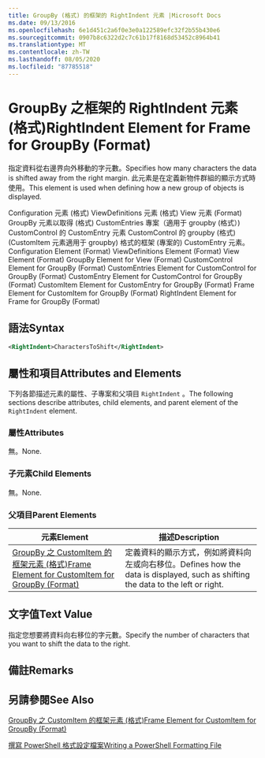 ```yaml
---
title: GroupBy (格式) 的框架的 RightIndent 元素 |Microsoft Docs
ms.date: 09/13/2016
ms.openlocfilehash: 6e1d451c2a6f0e3e0a122589efc32f2b55b430e6
ms.sourcegitcommit: 0907b8c6322d2c7c61b17f8168d53452c8964b41
ms.translationtype: MT
ms.contentlocale: zh-TW
ms.lasthandoff: 08/05/2020
ms.locfileid: "87785518"
---
```

# <a name="rightindent-element-for-frame-for-groupby-format"></a><span data-ttu-id="948d1-102">GroupBy 之框架的 RightIndent 元素 (格式)</span><span class="sxs-lookup"><span data-stu-id="948d1-102">RightIndent Element for Frame for GroupBy (Format)</span></span>

<span data-ttu-id="948d1-103">指定資料從右邊界向外移動的字元數。</span><span class="sxs-lookup"><span data-stu-id="948d1-103">Specifies how many characters the data is shifted away from the right margin.</span></span> <span data-ttu-id="948d1-104">此元素是在定義新物件群組的顯示方式時使用。</span><span class="sxs-lookup"><span data-stu-id="948d1-104">This element is used when defining how a new group of objects is displayed.</span></span>

<span data-ttu-id="948d1-105">Configuration 元素 (格式) ViewDefinitions 元素 (格式) View 元素 (Format) GroupBy 元素以取得 (格式) CustomEntries 專案（適用于 groupby (格式）) CustomControl 的 CustomEntry 元素 CustomControl 的 groupby (格式)  (CustomItem 元素適用于 groupby) 格式的框架 (專案的) CustomEntry 元素。</span><span class="sxs-lookup"><span data-stu-id="948d1-105">Configuration Element (Format) ViewDefinitions Element (Format) View Element (Format) GroupBy Element for View (Format) CustomControl Element for GroupBy (Format) CustomEntries Element for CustomControl for GroupBy (Format) CustomEntry Element for CustomControl for GroupBy (Format) CustomItem Element for CustomEntry for GroupBy (Format) Frame Element for CustomItem for GroupBy (Format) RightIndent Element for Frame for GroupBy (Format)</span></span>

## <a name="syntax"></a><span data-ttu-id="948d1-106">語法</span><span class="sxs-lookup"><span data-stu-id="948d1-106">Syntax</span></span>

```xml
<RightIndent>CharactersToShift</RightIndent>
```

## <a name="attributes-and-elements"></a><span data-ttu-id="948d1-107">屬性和項目</span><span class="sxs-lookup"><span data-stu-id="948d1-107">Attributes and Elements</span></span>

<span data-ttu-id="948d1-108">下列各節描述元素的屬性、子專案和父項目 `RightIndent` 。</span><span class="sxs-lookup"><span data-stu-id="948d1-108">The following sections describe attributes, child elements, and parent element of the `RightIndent` element.</span></span>

### <a name="attributes"></a><span data-ttu-id="948d1-109">屬性</span><span class="sxs-lookup"><span data-stu-id="948d1-109">Attributes</span></span>

<span data-ttu-id="948d1-110">無。</span><span class="sxs-lookup"><span data-stu-id="948d1-110">None.</span></span>

### <a name="child-elements"></a><span data-ttu-id="948d1-111">子元素</span><span class="sxs-lookup"><span data-stu-id="948d1-111">Child Elements</span></span>

<span data-ttu-id="948d1-112">無。</span><span class="sxs-lookup"><span data-stu-id="948d1-112">None.</span></span>

### <a name="parent-elements"></a><span data-ttu-id="948d1-113">父項目</span><span class="sxs-lookup"><span data-stu-id="948d1-113">Parent Elements</span></span>

|<span data-ttu-id="948d1-114">元素</span><span class="sxs-lookup"><span data-stu-id="948d1-114">Element</span></span>|<span data-ttu-id="948d1-115">描述</span><span class="sxs-lookup"><span data-stu-id="948d1-115">Description</span></span>|
|-------------|-----------------|
|[<span data-ttu-id="948d1-116">GroupBy 之 CustomItem 的框架元素 (格式)</span><span class="sxs-lookup"><span data-stu-id="948d1-116">Frame Element for CustomItem for GroupBy (Format)</span></span>](./frame-element-for-customitem-for-groupby-format.md)|<span data-ttu-id="948d1-117">定義資料的顯示方式，例如將資料向左或向右移位。</span><span class="sxs-lookup"><span data-stu-id="948d1-117">Defines how the data is displayed, such as shifting the data to the left or right.</span></span>|

## <a name="text-value"></a><span data-ttu-id="948d1-118">文字值</span><span class="sxs-lookup"><span data-stu-id="948d1-118">Text Value</span></span>

<span data-ttu-id="948d1-119">指定您想要將資料向右移位的字元數。</span><span class="sxs-lookup"><span data-stu-id="948d1-119">Specify the number of characters that you want to shift the data to the right.</span></span>

## <a name="remarks"></a><span data-ttu-id="948d1-120">備註</span><span class="sxs-lookup"><span data-stu-id="948d1-120">Remarks</span></span>

## <a name="see-also"></a><span data-ttu-id="948d1-121">另請參閱</span><span class="sxs-lookup"><span data-stu-id="948d1-121">See Also</span></span>

[<span data-ttu-id="948d1-122">GroupBy 之 CustomItem 的框架元素 (格式)</span><span class="sxs-lookup"><span data-stu-id="948d1-122">Frame Element for CustomItem for GroupBy (Format)</span></span>](./frame-element-for-customitem-for-groupby-format.md)

[<span data-ttu-id="948d1-123">撰寫 PowerShell 格式設定檔案</span><span class="sxs-lookup"><span data-stu-id="948d1-123">Writing a PowerShell Formatting File</span></span>](./writing-a-powershell-formatting-file.md)

